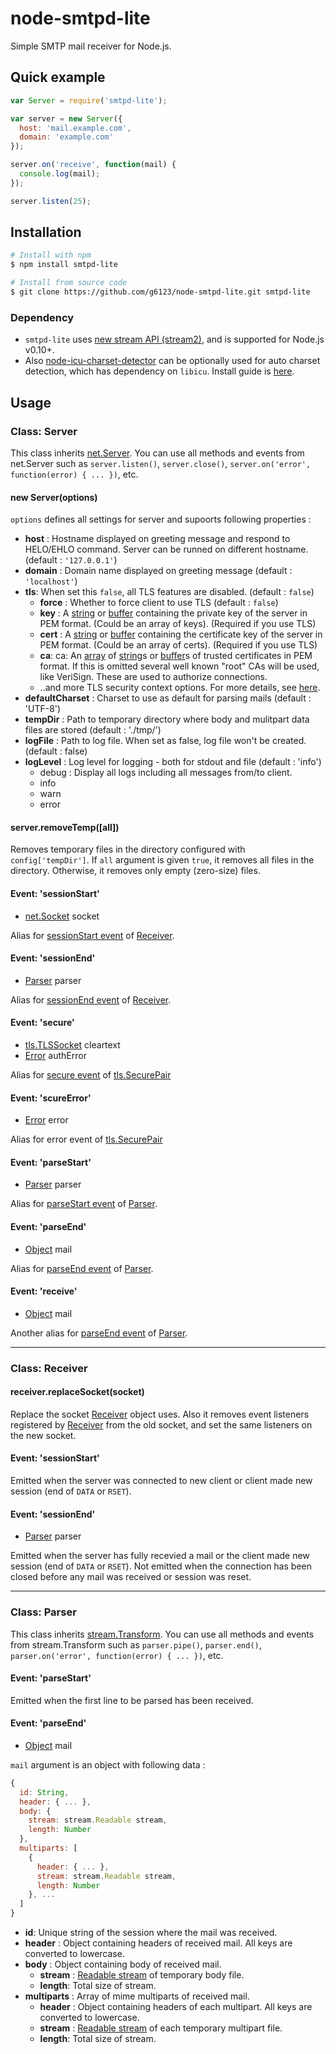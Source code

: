 # node-smtpd-lite
Simple SMTP mail receiver for Node.js.

## Quick example
```js
var Server = require('smtpd-lite');

var server = new Server({
  host: 'mail.example.com',
  domain: 'example.com'
});

server.on('receive', function(mail) {
  console.log(mail);
});

server.listen(25);
```

## Installation

```bash
# Install with npm
$ npm install smtpd-lite

# Install from source code
$ git clone https://github.com/g6123/node-smtpd-lite.git smtpd-lite
```

### Dependency
 - `smtpd-lite` uses [new stream API (stream2)](http://blog.nodejs.org/2012/12/20/streams2/), and is supported for Node.js v0.10+.
 - Also [node-icu-charset-detector](https://github.com/mooz/node-icu-charset-detector) can be optionally used for auto charset detection, which has dependency on `libicu`. Install guide is [here](https://github.com/mooz/node-icu-charset-detector#installing-icu).

## Usage

### Class: Server
This class inherits [net.Server](https://nodejs.org/api/net.html#net_class_net_server). You can use all methods and events from net.Server such as `server.listen()`, `server.close()`, `server.on('error', function(error) { ... })`, etc.

#### new Server(options)
`options` defines all settings for server and supoorts following properties :
  - **host** : Hostname displayed on greeting message and respond to HELO/EHLO command. Server can be runned on different hostname. (default : `'127.0.0.1'`)
  - **domain** : Domain name displayed on greeting message (default : `'localhost'`)
  - **tls**: When set this `false`, all TLS features are disabled. (default : `false`)
    - **force** : Whether to force client to use TLS (default : `false`)
    - **key** : A [string](https://developer.mozilla.org/en-US/docs/Web/JavaScript/Reference/Global_Objects/String) or [buffer](https://nodejs.org/api/buffer.html#buffer_class_buffer) containing the private key of the server in PEM format. (Could be an array of keys). (Required if you use TLS)
    - **cert** : A [string](https://developer.mozilla.org/en-US/docs/Web/JavaScript/Reference/Global_Objects/String) or [buffer](https://nodejs.org/api/buffer.html#buffer_class_buffer) containing the certificate key of the server in PEM format. (Could be an array of certs). (Required if you use TLS)
    - **ca**: ca: An [array](https://developer.mozilla.org/en-US/docs/Web/JavaScript/Reference/Global_Objects/Array) of [string](https://developer.mozilla.org/en-US/docs/Web/JavaScript/Reference/Global_Objects/String)s or [buffer](https://nodejs.org/api/buffer.html#buffer_class_buffer)s of trusted certificates in PEM format. If this is omitted several well known "root" CAs will be used, like VeriSign. These are used to authorize connections.
    - ..and more TLS security context options. For more details, see [here](https://nodejs.org/api/tls.html#tls_tls_createsecurecontext_details).
  - **defaultCharset** : Charset to use as default for parsing mails (default : 'UTF-8')
  - **tempDir** : Path to temporary directory where body and mulitpart data files are stored (default : './tmp/')
  - **logFile** : Path to log file. When set as false, log file won't be created. (default : false)
  - **logLevel** : Log level for logging - both for stdout and file (default : 'info')
    - debug : Display all logs including all messages from/to client.
    - info
    - warn
    - error

#### server.removeTemp([all])
Removes temporary files in the directory configured with `config['tempDir']`. If `all` argument is given `true`, it removes all files in the directory. Otherwise, it removes only empty (zero-size) files.

#### Event: 'sessionStart'
- [net.Socket](https://nodejs.org/api/net.html#net_class_net_socket) socket

Alias for [sessionStart event](#event-sessionstart-1) of [Receiver](#class-receiver).

#### Event: 'sessionEnd'
- [Parser](#class-parser) parser

Alias for [sessionEnd event](#event-sessionend-1) of [Receiver](#class-receiver).

#### Event: 'secure'
- [tls.TLSSocket](https://nodejs.org/api/tls.html#tls_class_tls_tlssocket) cleartext
- [Error](https://developer.mozilla.org/en-US/docs/Web/JavaScript/Reference/Global_Objects/Error) authError

Alias for [secure event](https://nodejs.org/api/tls.html#tls_event_secure) of [tls.SecurePair](https://nodejs.org/api/tls.html#tls_class_securepair)

#### Event: 'scureError'
- [Error](https://developer.mozilla.org/en-US/docs/Web/JavaScript/Reference/Global_Objects/Error) error

Alias for error event of [tls.SecurePair](https://nodejs.org/api/tls.html#tls_class_securepair)

#### Event: 'parseStart'
- [Parser](#class-parser) parser

Alias for [parseStart event](#event-parsestart-1) of [Parser](#class-parser).

#### Event: 'parseEnd'
- [Object](https://developer.mozilla.org/en-US/docs/Web/JavaScript/Reference/Global_Objects/Object) mail

Alias for [parseEnd event](#event-parseend-1) of [Parser](#class-parser).

#### Event: 'receive'
- [Object](https://developer.mozilla.org/en-US/docs/Web/JavaScript/Reference/Global_Objects/Object) mail

Another alias for [parseEnd event](#event-parseend-1) of [Parser](#class-parser).

---

### Class: Receiver

#### receiver.replaceSocket(socket)

Replace the socket [Receiver](#class-receiver) object uses. Also it removes event listeners registered by [Receiver](#class-receiver) from the old socket, and set the same listeners on the new socket.

#### Event: 'sessionStart'
Emitted when the server was connected to new client or client made new session (end of `DATA` or `RSET`).

#### Event: 'sessionEnd'
- [Parser](#class-parser) parser

Emitted when the server has fully recevied a mail or the client made new session (end of `DATA` or `RSET`). Not emitted when the connection has been closed before any mail was received or session was reset.

---

### Class: Parser
This class inherits [stream.Transform](https://nodejs.org/api/stream.html#stream_class_stream_transform). You can use all methods and events from stream.Transform such as `parser.pipe()`, `parser.end()`, `parser.on('error', function(error) { ... })`, etc.

#### Event: 'parseStart'
Emitted when the first line to be parsed has been received.

#### Event: 'parseEnd'
- [Object](https://developer.mozilla.org/en-US/docs/Web/JavaScript/Reference/Global_Objects/Object) mail

`mail` argument is an object with following data :
```js
{
  id: String,
  header: { ... },
  body: {
    stream: stream.Readable stream,
    length: Number
  },
  multiparts: [
    {
      header: { ... },
      stream: stream.Readable stream,
      length: Number
    }, ...
  ]
}
```
- **id**: Unique string of the session where the mail was received.
- **header** : Object containing headers of received mail. All keys are converted to lowercase.
- **body** : Object containing body of received mail.
  - **stream** : [Readable stream](https://nodejs.org/api/stream.html#stream_class_stream_readable) of temporary body file.
  - **length**: Total size of stream.
- **multiparts** : Array of mime multiparts of received mail.
  - **header** : Object containing headers of each multipart. All keys are converted to lowercase.
  - **stream** : [Readable stream](https://nodejs.org/api/stream.html#stream_class_stream_readable) of each temporary multipart file.
  - **length**: Total size of stream.
